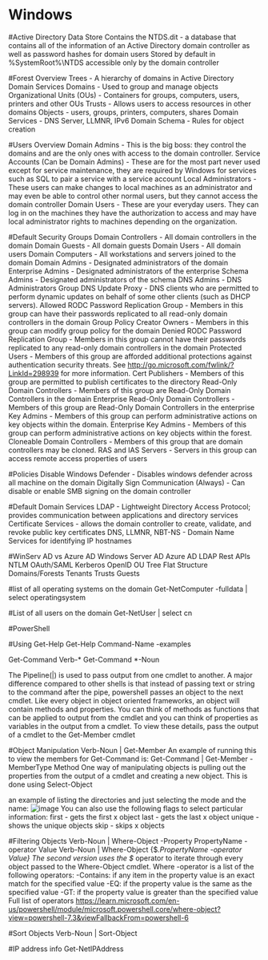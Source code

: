# Windows

#Active Directory Data Store
Contains the NTDS.dit - a database that contains all of the information of an Active Directory domain controller as well as password hashes for domain users
Stored by default in %SystemRoot%\NTDS
accessible only by the domain controller

#Forest Overview
Trees - A hierarchy of domains in Active Directory Domain Services
Domains - Used to group and manage objects 
Organizational Units (OUs) - Containers for groups, computers, users, printers and other OUs
Trusts - Allows users to access resources in other domains
Objects - users, groups, printers, computers, shares
Domain Services - DNS Server, LLMNR, IPv6
Domain Schema - Rules for object creation

#Users Overview
Domain Admins - This is the big boss: they control the domains and are the only ones with access to the domain controller.
Service Accounts (Can be Domain Admins) - These are for the most part never used except for service maintenance, they are required by Windows for services such as SQL to pair a service with a service account
Local Administrators - These users can make changes to local machines as an administrator and may even be able to control other normal users, but they cannot access the domain controller
Domain Users - These are your everyday users. They can log in on the machines they have the authorization to access and may have local administrator rights to machines depending on the organization.

#Default Security Groups
Domain Controllers - All domain controllers in the domain
Domain Guests - All domain guests
Domain Users - All domain users
Domain Computers - All workstations and servers joined to the domain
Domain Admins - Designated administrators of the domain
Enterprise Admins - Designated administrators of the enterprise
Schema Admins - Designated administrators of the schema
DNS Admins - DNS Administrators Group
DNS Update Proxy - DNS clients who are permitted to perform dynamic updates on behalf of some other clients (such as DHCP servers).
Allowed RODC Password Replication Group - Members in this group can have their passwords replicated to all read-only domain controllers in the domain
Group Policy Creator Owners - Members in this group can modify group policy for the domain
Denied RODC Password Replication Group - Members in this group cannot have their passwords replicated to any read-only domain controllers in the domain
Protected Users - Members of this group are afforded additional protections against authentication security threats. See http://go.microsoft.com/fwlink/?LinkId=298939 for more information.
Cert Publishers - Members of this group are permitted to publish certificates to the directory
Read-Only Domain Controllers - Members of this group are Read-Only Domain Controllers in the domain
Enterprise Read-Only Domain Controllers - Members of this group are Read-Only Domain Controllers in the enterprise
Key Admins - Members of this group can perform administrative actions on key objects within the domain.
Enterprise Key Admins - Members of this group can perform administrative actions on key objects within the forest.
Cloneable Domain Controllers - Members of this group that are domain controllers may be cloned.
RAS and IAS Servers - Servers in this group can access remote access properties of users

#Policies
Disable Windows Defender - Disables windows defender across all machine on the domain
Digitally Sign Communication (Always) - Can disable or enable SMB signing on the domain controller

#Default Domain Services
LDAP - Lightweight Directory Access Protocol; provides communication between applications and directory services
Certificate Services - allows the domain controller to create, validate, and revoke public key certificates
DNS, LLMNR, NBT-NS - Domain Name Services for identifying IP hostnames

#WinServ AD vs    Azure AD
Windows Server AD	Azure AD
LDAP	            Rest APIs
NTLM	            OAuth/SAML
Kerberos	        OpenID
OU Tree	          Flat Structure
Domains/Forests 	Tenants
Trusts	          Guests

#list of all operating systems on the domain
Get-NetComputer -fulldata | select operatingsystem

#List of all users on the domain
Get-NetUser | select cn

#PowerShell

#Using Get-Help
Get-Help Command-Name
-examples

Get-Command Verb-*
Get-Command *-Noun

The Pipeline(|) is used to pass output from one cmdlet to another. A major difference compared to other shells is that instead of passing text or string to the command after the pipe, powershell passes an object to the next cmdlet. Like every object in object oriented frameworks, an object will contain methods and properties. You can think of methods as functions that can be applied to output from the cmdlet and you can think of properties as variables in the output from a cmdlet. To view these details, pass the output of a cmdlet to the Get-Member cmdlet

#Object Manipulation
Verb-Noun | Get-Member 
An example of running this to view the members for Get-Command is:
Get-Command | Get-Member -MemberType Method
One way of manipulating objects is pulling out the properties from the output of a cmdlet and creating a new object. This is done using Select-Object

an example of listing the directories and just selecting the mode and the name:
![image](https://user-images.githubusercontent.com/113439757/213785676-a2d2e19e-6d7b-4e17-bef7-103d3ddfd22b.png)
You can also use the following flags to select particular information:
first - gets the first x object
last - gets the last x object
unique - shows the unique objects
skip - skips x objects

#Filtering Objects
Verb-Noun | Where-Object -Property PropertyName -operator Value
Verb-Noun | Where-Object {$_.PropertyName -operator Value}
The second version uses the $_ operator to iterate through every object passed to the Where-Object cmdlet.
Where -operator is a list of the following operators:
-Contains: if any item in the property value is an exact match for the specified value
-EQ: if the property value is the same as the specified value
-GT: if the property value is greater than the specified value
Full list of operators
https://learn.microsoft.com/en-us/powershell/module/microsoft.powershell.core/where-object?view=powershell-7.3&viewFallbackFrom=powershell-6

#Sort Objects
Verb-Noun | Sort-Object

#IP address info
Get-NetIPAddress
